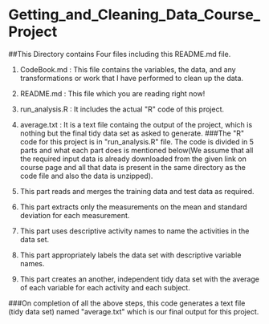 # Getting_and_Cleaning_Data_Course_Project
##This Directory contains Four files including this README.md file.
1. CodeBook.md : This file contains the variables, the data, and any transformations or work that I have performed to clean up the data.
2. README.md : This file which you are reading right now!
3. run_analysis.R : It includes the actual "R" code of this project.
4. average.txt : It is a text file containg the output of the project, which is nothing but the final tidy data set as asked to generate.
###The "R" code for this project is in "run_analysis.R" file. The code is divided in 5 parts and what each part does is mentioned below(We assume that all the required input data is already downloaded from the given link on course page and all that data is present in the same directory as the code file and also the data is unzipped).
1. This part reads and merges the training data and test data as required.

2. This part extracts only the measurements on the mean and standard deviation for each measurement.

3. This part uses descriptive activity names to name the activities in the data set.

4. This part appropriately labels the data set with descriptive variable names.

5. This part creates an another, independent tidy data set with the average of each variable for each activity and each subject.

###On completion of all the above steps, this code generates a text file (tidy data set) named "average.txt" which is our final output for this project.
